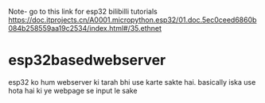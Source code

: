 
Note- go to this link for esp32 bilibilli tutorials https://doc.itprojects.cn/A0001.micropython.esp32/01.doc.5ec0ceed6860b084b258559aa19c2534/index.html#/35.ethnet
# esp32basedwebserver
esp32 ko hum webserver ki tarah bhi use karte sakte hai. basically iska use hota hai ki ye webpage se input le sake
